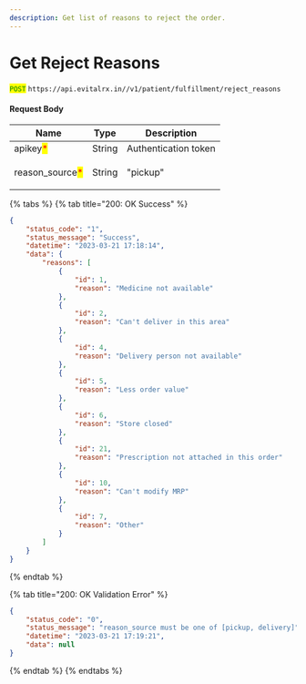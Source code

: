 ```yaml
---
description: Get list of reasons to reject the order.
---
```


# Get Reject Reasons

<mark style="color:green;">`POST`</mark> `https://api.evitalrx.in//v1/patient/fulfillment/reject_reasons`

#### Request Body

| Name                                             | Type   | Description                                                                 |
| ------------------------------------------------ | ------ | --------------------------------------------------------------------------- |
| apikey<mark style="color:red;">\*</mark>         | String | Authentication token                                                        |
| reason\_source<mark style="color:red;">\*</mark> | String | <p>"pickup" | "delivery"</p><p></p><p>pass order is pickup or delivery.</p> |

{% tabs %}
{% tab title="200: OK Success" %}
```json
{
    "status_code": "1",
    "status_message": "Success",
    "datetime": "2023-03-21 17:18:14",
    "data": {
        "reasons": [
            {
                "id": 1,
                "reason": "Medicine not available"
            },
            {
                "id": 2,
                "reason": "Can't deliver in this area"
            },
            {
                "id": 4,
                "reason": "Delivery person not available"
            },
            {
                "id": 5,
                "reason": "Less order value"
            },
            {
                "id": 6,
                "reason": "Store closed"
            },
            {
                "id": 21,
                "reason": "Prescription not attached in this order"
            },
            {
                "id": 10,
                "reason": "Can't modify MRP"
            },
            {
                "id": 7,
                "reason": "Other"
            }
        ]
    }
}
```
{% endtab %}

{% tab title="200: OK Validation Error" %}
```json
{
    "status_code": "0",
    "status_message": "reason_source must be one of [pickup, delivery]",
    "datetime": "2023-03-21 17:19:21",
    "data": null
}
```
{% endtab %}
{% endtabs %}
